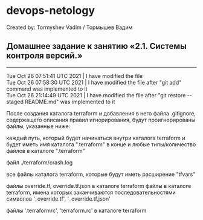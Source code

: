 # devops-netology

Created by: Tormyshev Vadim / Тормышев Вадим

Домашнее задание к занятию «2.1. Системы контроля версий.»
----------------------------------------------------------
----------------------------------------------------------

Tue Oct 26 07:51:41 UTC 2021 | I have modified the file  
Tue Oct 26 07:58:30 UTC 2021 | I have modified the file after "git add" command was implemented to it  
Tue Oct 26 21:14:49 UTC 2021 | I have modified the file after "git restore --staged README.md" was implemented to it  

После создания каталога terraform и добавления в него файла
 .gitignore, содержащего описания правил игнорирования, будут проигнорированы
 файлы, указанные ниже: 

каждый путь, который будет начинаться внутри каталога terraform и будет иметь
имя каталога ".terraform" в конце и любые типы/количество файлов в каталоге ".terraform"

файл ./terraform/crash.log 

все файлы каталога terraform, которые будут иметь расширение "tfvars"

файлы override.tf, override.tf.json в каталоге terraform
файлы в каталоге terraform, имена которых заканчиваются последовательностями символов
'_override.tf', '_override.tf.json'

файлы '.terraformrc', 'terraform.rc' в каталоге terraform
